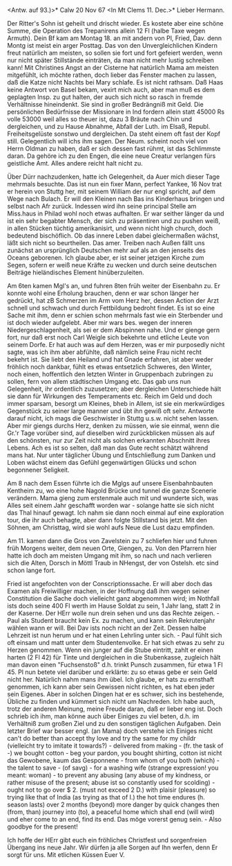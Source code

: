 <Antw. auf 93.)>* Calw 20 Nov 67
 <In Mt Clems 11. Dec.>*
Lieber Hermann.

Der Ritter's Sohn ist geheilt und drischt wieder. Es kostete aber eine schöne Summe, die Operation des Trepanirens allein 12 Fl (halbe Taxe wegen Armuth). Dein Bf kam am Montag 18. an mit andern von Pl, Fried, Dav. denn Montg ist meist ein arger Posttag. Das von den Unvergleichlichen Kindern freut natürlich am meisten, so sollen sie fort und fort gefeiert werden, wenn nur nicht später Stillstände einträten, da man nicht mehr lustig schreiben kann! Mit Christines Angst an der Cisterne hat natürlich Mama am meisten mitgefühlt, ich möchte rathen, doch lieber das Fenster machen zu lassen, daß die Katze nicht Nachts bei Mary schlafe. Es ist nicht rathsam. 
Daß Haas keine Antwort von Basel bekam, vexirt mich auch, aber man muß es dem geplagten Insp. zu gut halten, der auch sich nicht so rasch in fremde Verhältnisse hineindenkt. Sie sind in großer Bedrängniß mit Geld. Die persönlichen Bedürfnisse der Missionare in Ind fordern allein statt 45000 Rs volle 53000 weil alles so theuer ist, dazu 3 Bräute nach Chin und dergleichen, und zu Hause Abnahme, Abfall der Luth. im Elsaß, Republ. Freiheitsgelüste sonstwo und dergleichen. Da steht einem oft fast der Kopf still. Gelegentlich will ichs ihm sagen. Der Neum. scheint noch viel von Herrn Oldman zu haben, daß er sich dessen fast rühmt, ist das Schlimmste daran. Da gehöre ich zu den Engen, die eine neue Creatur verlangen fürs geistliche Amt. Alles andere reicht halt nicht zu.

Über Dürr nachzudenken, hatte ich Gelegenheit, da Auer mich dieser Tage mehrmals besuchte. Das ist nun ein fixer Mann, perfect Yankee, 16 Nov trat er herein von Stuttg her, mit seinem William der nur engl spricht, auf dem Wege nach Bulach. Er will den Kleinen nach Bas ins Kinderhaus bringen und selbst nach Afr zurück. Indessen wird ihn seine principal Stelle am Miss.haus in Philad wohl noch etwas aufhalten. Er war seither länger da und ist ein sehr begabter Mensch, der sich zu präsentiren und zu pushen weiß, in allen Stücken tüchtig amerikanisirt, und wenn nicht high church, doch bedeutend bischöflich. Ob das innere Leben dabei gleichermaßen wächst, läßt sich nicht so beurtheilen. Das amer. Treiben nach Außen fällt uns zunächst an ursprünglich Deutschen mehr auf als an den jenseits des Oceans geborenen. Ich glaube aber, er ist seiner jetzigen Kirche zum Segen, sofern er weiß neue Kräfte zu wecken und durch seine deutschen Beiträge hieländisches Element hinüberzuleiten.

Am 6ten kamen Mgl's an, und fuhren 8ten früh weiter der Eisenbahn zu. Er konnte wohl eine Erholung brauchen, denn er war schon länger her gedrückt, hat zB Schmerzen im Arm vom Herz her, dessen Action der Arzt schnell und schwach und durch Fettbildung bedroht findet. Es ist so eine Sache mit ihm, denn er schien schon mehrmals fast wie ein Sterbender und ist doch wieder aufgelebt. Aber mir wars bes. wegen der inneren Niedergeschlagenheit, als sei er dem Abspinnen nahe. Und er gienge gern fort, nur daß erst noch Carl Weigle sich bekehrte und etliche Leute von seinem Dorfe. Er hat auch was auf dem Herzen, was er mir purposedly nicht sagte, was ich ihm aber abfühlte, daß nämlich seine Frau nicht recht bekehrt ist. Sie liebt den Heiland und hat Gnade erfahren, ist aber weder fröhlich noch dankbar, fühlt es etwas entsetzlich Schweres, den Winter, noch einen, hoffentlich den letzten Winter in Gruppenbach zubringen zu sollen, fern von allem städtischen Umgang etc. Das gab uns nun Gelegenheit, ihr ordentlich zuzusetzen; aber dergleichen Unterschiede hält sie dann für Wirkungen des Temperaments etc. Reich im Geld und doch immer sparsam, besorgt um Kleines, bheb in Allem, ist sie ein merkwürdiges Gegenstück zu seiner large manner und übt ihn gewiß oft sehr. Antworte darauf nicht, ich mags die Geschwister in Stuttg u.s.w. nicht sehen lassen. Aber mir giengs durchs Herz, denken zu müssen, wie sie einmal, wenn die Gr.'r Tage vorüber sind, auf dieselben wird zurückblicken müssen als auf den schönsten, nur zur Zeit nicht als solchen erkannten Abschnitt ihres Lebens. Ach es ist so selten, daß man das Gute recht schätzt während mans hat. Nur unter täglicher Übung und Entschließung zum Danken und Loben wächst einem das Gefühl gegenwärtigen Glücks und schon begonnener Seligkeit.

Am 8 nach dem Essen führte ich die Mglgs auf unsere Eisenbahnbauten Kentheim zu, wo eine hohe Nagold Brücke und tunnel die ganze Scenerie verändern. Mama gieng zum erstenmale auch mit und wunderte sich, was Alles seit einem Jahr geschafft worden war - solange hatte sie sich nicht das Thal hinauf gewagt. Ich nahm sie dann noch einmal auf eine exploration tour, die ihr auch behagte, aber dann folgte Stillstand bis jetzt. Mit den Söhnen, am Christtag, wird sie wohl aufs Neue die Lust dazu empfinden.

Am 11. kamen dann die Gros von Zavelstein zu 7 schliefen hier und fuhren früh Morgens weiter, dem neuen Orte, Giengen, zu. Von den Pfarrern hier hatte ich doch am meisten Umgang mit ihm, so nach und nach verlieren sich die Alten, Dorsch in Möttl Traub in NHengst, der von Ostelsh. etc sind schon lange fort.

Fried ist angefochten von der Conscriptionssache. Er will aber doch das Examen als Freiwilliger machen, in der Hoffnung daß ihm wegen seiner Constitution die Sache doch vielleicht ganz abgenommen wird; im Nothfall ists doch seine 400 Fl werth im Hause Soldat zu sein, 1 Jahr lang, statt 2 in der Kaserne. Der HErr wolle nun drein sehen und uns das Rechte zeigen. - Paul als Student braucht kein Ex. zu machen, und kann sein Rekrutenjahr wählen wann er will. Bei Dav ists noch nicht an der Zeit. Dessen halbe Lehrzeit ist nun herum und er hat einen Lehrling unter sich. - Paul fühlt sich oft einsam und matt unter dem Studentenvolke. Er hat sich etwas zu sehr zu Herzen genommen. Wenn ein junger auf die Stube eintritt, zahlt er einen harten (2 Fl 42) für Tinte und dergleichen in die Stubenkasse, zugleich hält man davon einen "Fuchsenstoß" d.h. trinkt Punsch zusammen, für etwa 1 Fl 45. Pl nun betete viel darüber und erklärte: zu so etwas gebe er sein Geld nicht her. Natürlich nahm mans ihm übel. Ich glaube, er hats zu ernsthaft genommen, ich kann aber sein Gewissen nicht richten, es hat eben jeder sein Eigenes. Aber in solchen Dingen hat er es schwer, sich ins bestehende, Übliche zu finden und kümmert sich nicht um Nachreden. Ich habe auch, trotz der anderen Meinung, meine Freude daran, daß er lieber eng ist. Doch schrieb ich ihm, man könne auch über Einiges zu viel beten, d.h. im Verhältniß zum großen Ziel und zu den sonstigen täglichen Aufgaben. 
Dein letzter Brief war besser engl. (an Mama) doch verstehe ich Einiges nicht can't do better than accept thy love and try the same for my childr (vielleicht try to imitate it towards?) - delivered from making - (fr. the task of -) we bought cotton - beg your pardon, you bought shirting, cotton ist nicht das Gewobene, kaum das Gesponnene - from whom of you both (which) - the talent to save - (of savg) - for a washing wife (strange expression! you meant: woman) - to prevent any abusing (any abuse of my kindness, or rather misuse of the present; abuse ist so constantly used for scolding) - ought not to go over $ 2. (must not exceed 2 D.) with plaisir (pleasure) so trying like that of India (as trying as that of I.) the hot time endures (h. season lasts) over 2 months (beyond) more danger by quick changes then (from, than) journey into (to), a peaceful home which shall end (will wird) und eher come to an end, find its end. Das möge vorerst genug sein. - Also goodbye for the present!

Ich hoffe der HErr gibt euch ein fröhliches Christfest und sorgenfreien Übergang ins neue Jahr. Wir dürfen ja alle Sorgen auf Ihn werfen, denn Er sorgt für uns. Mit etlichen Küssen
 Euer V.

